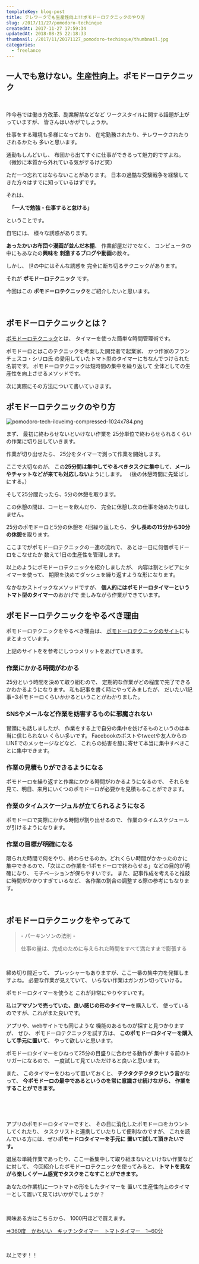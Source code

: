 ```yaml
---
templateKey: blog-post
title: テレワークでも生産性向上!!ポモドーロテクニックのやり方
slug: /2017/11/27/pomodoro-techinque
createdAt: 2017-11-27 17:59:34
updatedAt: 2018-08-25 22:18:33
thumbnail: /2017/11/20171127_pomodoro-techinque/thumbnail.jpg
categories:
  - freelance
---
```


<h2 class="chapter">一人でも怠けない。生産性向上。ポモドーロテクニック</h2>
&nbsp;

昨今巷では働き方改革、副業解禁などなど
ワークスタイルに関する話題が上がっていますが、
皆さんはいかがでしょうか。

仕事をする環境も多様になっており、
在宅勤務されたり、テレワークされたりされるかたも
多いと思います。

通勤もしんどいし、
布団から出てすぐに仕事ができるって魅力的ですよね。
（微妙に本質から外れている気がするけど笑）

ただ一つ忘れてはならないことがあります。
日本の過酷な受験戦争を経験してきた方々はすでに知っているはずです。

それは、

&nbsp;
<strong>「一人で勉強・仕事すると怠ける」</strong>
&nbsp;

ということです。

自宅には、
様々な誘惑があります。

<strong>あったかいお布団</strong>や<strong>漫画が並んだ本棚</strong>、
作業部屋だけでなく、
コンピュータの中にもあなたの<strong>興味を</strong>
<strong> 刺激するブログや動画</strong>の数々。

しかし、
世の中にはそんな誘惑を
完全に断ち切るテクニックがあります。

それが
<strong>ポモドーロテクニック</strong>
です。

今回はこの
<strong>ポモドーロテクニック</strong>をご紹介したいと思います。

&nbsp;

<div class="after-intro"></div>

<h2 class="chapter">ポモドーロテクニックとは？</h2>

<a href="https://cirillocompany.de/pages/pomodoro-technique">ポモドーロテクニック</a>とは、
タイマーを使った簡単な時間管理術です。

ポモドーロとはこのテクニックを考案した開発者で起業家、
かつ作家のフランチェスコ・シリロ氏
の愛用していたトマト型のタイマーにちなんでつけられた名前です。
ポモドーロテクニックは短時間の集中を繰り返して
全体としての生産性を向上させるメソッドです。

次に実際にその方法について書いていきます。

<div class="mid-article"></div>
<h2 class="chapter">ポモドーロテクニックのやり方</h2>
<img class="post-image" src="https://s3-ap-northeast-1.amazonaws.com/statics.ver-1-0.net/uploads/2017/11/20171127_pomodoro-techinque/pomodoro-tech-iloveimg-compressed-1024x784.png" alt="pomodoro-tech-iloveimg-compressed-1024x784.png"/>

まず、
最初に終わらせないといけない作業を
25分単位で終わらせられるくらいの作業に切り出していきます。

作業が切り出せたら、
25分をタイマーで測って作業を開始します。

ここで大切なのが、
この<strong>25分間は集中してやるべきタスクに集中</strong>して、<strong>メールやチャットなどが来ても対応しない</strong>ようにします。
（後の休憩時間に先延ばしにする。）

そして25分間たったら、5分の休憩を取ります。

この休憩の間は、コーヒーを飲んだり、
完全に休憩し次の仕事を始めたりはしません。

25分のポモドーロと5分の休憩を
4回繰り返したら、
<strong>少し長めの15分から30分の休憩</strong>を取ります。

ここまでがポモドーロテクニックの一連の流れで、
あとは一日に何個ポモドーロをこなせたか
数えて1日の生産性を管理します。

以上のようにポモドーロテクニックを紹介しましたが、
内容は割とシビアにタイマーを使って、
期限を決めてダッシュを繰り返すような形になります。

なかなかストイックなメソッドですが、
<strong>個人的にはポモドーロタイマーというトマト型のタイマー</strong>のおかげで
楽しみながら作業ができています。

<h2 class="chapter">ポモドーロテクニックをやるべき理由</h2>
ポモドーロテクニックをやるべき理由は、
<a href="https://cirillocompany.de/pages/pomodoro-technique">ポモドーロテクニックのサイト</a>にもまとまっています。

上記のサイトをを参考にしつつメリットをあげていきます。

<h3 class="section">作業にかかる時間がわかる</h3>
25分という時間を決めて取り組むので、
定期的な作業がどの程度で完了できるかわかるようになります。
私も記事を書く時にやってみましたが、
だいたい1記事=3ポモドーロくらいかかるということがわかりました。

<h3 class="section">SNSやメールなど作業を妨害するものに邪魔されない</h3>
冒頭にも話しましたが、
作業をする上で自分の集中を妨げるものというのは本当に信じられない
くらい多いです。
Facebookのポストやtweetや友人からのLINEでのメッセージなどなど、
これらの妨害を脇に寄せて本当に集中すべきことに集中できます。

<h3 class="section">作業の見積もりができるようになる</h3>
ポモドーロを繰り返すと作業にかかる時間がわかるようになるので、
それらを見て、明日、来月にいくつのポモドーロが必要かを見積もることができます。

<h3 class="section">作業のタイムスケージュルが立てられるようになる</h3>
ポモドーロで実際にかかる時間が割り出せるので、
作業のタイムスケジュールが引けるようになります。

<h3 class="section">作業の目標が明確になる</h3>
限られた時間で何をやり、終わらせるのか。どれくらい時間がかかったのかに
集中できるので、「次はこの作業を-1ポモドーロで終わらせる」などの目的が明確になり、
モチベーションが保ちやすいです。
また、記事作成を考えると推敲に時間がかかりすぎているなど、
各作業の割合の調整する際の参考にもなります。

&nbsp;
<h2 class="chapter">ポモドーロテクニックをやってみて</h2>

<blockquote>- パーキンソンの法則 -

仕事の量は、完成のために与えられた時間をすべて満たすまで膨張する</blockquote>
&nbsp;

締め切り間近って、
プレッシャーもありますが、ここ一番の集中力を発揮しますよね。
必要な作業が見えていて、
いらない作業はガンガン切っていける。

ポモドーロタイマーを使うと
これが非常にやりやすいです。

私は<strong>アマゾンで売っていた、良い感じの形のタイマー</strong>を購入して、
使っているのですが、これがまた良いです。

アプリや、webサイトでも同じような
機能のあるものが探すと見つかりますが、
ぜひ、
ポモドーロテクニックを試す方は、
<strong>このポモドーロタイマーを購入して手元に置いて</strong>、
やって欲しいと思います。

ポモドーロタイマーをひねって25分の目盛りに合わせる動作が
集中する前のトリガーになるので、
一度試して見ていただけると良いと思います。

また、
このタイマーをひねって置いておくと、
<strong>チクタクチクタクという音</strong>がなって、
<strong>今ポモドーロの最中であるというのを常に意識させ続けながら、</strong>
<strong> 作業をすることができます。</strong>

&nbsp;

&nbsp;

アプリのポモドーロタイマーですと、
その日に消化したポモドーロをカウントしてくれたり、
タスクリストと連携していたりして便利なのですが、
これを読んでいる方には、ぜひ<strong>ポモードロタイマーを手元に</strong>
<strong> 置いて試して頂きたいです。</strong>

退屈な単純作業であったり、ここ一番集中して取り組まないといけない作業などに対して、
今回紹介したポモドーロテクニックを使ってみると、
<strong>トマトを見ながら楽しくゲーム感覚でタスクをこなすことができます。</strong>

あなたの作業机に一つトマトの形をしたタイマーを
置いて生産性向上のタイマーとして置いて見てはいかがでしょうか？

&nbsp;

興味ある方はこちらから、
1000円ほどで買えます。

<a href="http://amzn.to/2A9dZhd">=>360度　かわいい　キッチンタイマー　トマトタイマー　1~60分</a>

&nbsp;

以上です！！

<div class="after-article"></div>

